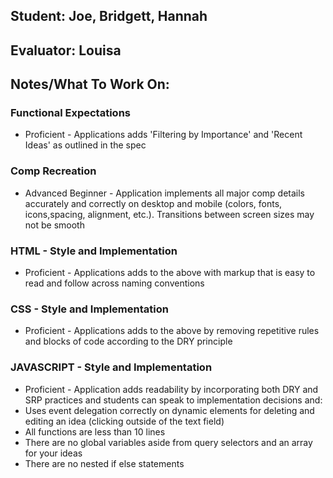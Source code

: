 ## Student: Joe, Bridgett, Hannah
## Evaluator: Louisa
## Notes/What To Work On:

### Functional Expectations

*  Proficient - Applications adds 'Filtering by Importance' and 'Recent Ideas' as outlined in the spec

### Comp Recreation

*  Advanced Beginner - Application implements all major comp details accurately and correctly on desktop and mobile (colors, fonts, icons,spacing, alignment,  etc.). Transitions between screen sizes may not be smooth

### HTML - Style and Implementation

*  Proficient - Applications adds to the above with markup that is easy to read and follow across naming conventions

### CSS - Style and Implementation

*  Proficient - Applications adds to the above by removing repetitive rules and blocks of code according to the DRY principle

### JAVASCRIPT - Style and Implementation

*  Proficient - Application adds readability by incorporating both DRY and SRP practices and students can speak to implementation decisions and:
  *  Uses event delegation correctly on dynamic elements for deleting and editing an idea (clicking outside of the text field)
  *  All functions are less than 10 lines
  *  There are no global variables aside from query selectors and an array for your ideas
  *  There are no nested if else statements
